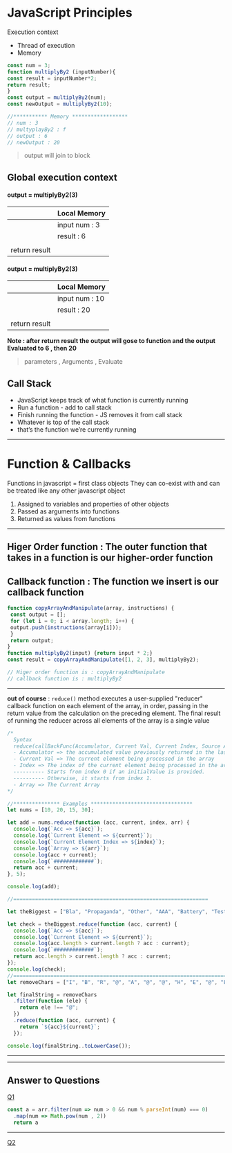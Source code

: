 # JavaScript Principles
Execution context
- Thread of execution
- Memory

```javascript
const num = 3;
function multiplyBy2 (inputNumber){
const result = inputNumber*2;
return result;
}
const output = multiplyBy2(num);
const newOutput = multiplyBy2(10);

//*********** Memory ******************
// num : 3
// multyplayBy2 : f
// output : 6
// newOutput : 20
```
> output will join to block
## Global execution context
#### output = multiplyBy2(3)
|  | Local Memory |
| ----------- | -----------
|  | input num : 3 | 
|  | result : 6 |
|  |  |
| return result |  |

#### output = multiplyBy2(3)
|  | Local Memory |
| ----------- | -----------
|  | input num : 10 | 
|  | result : 20 |
|  |  |
| return result |  |

**Note : after return result the output will gose to function and  the output Evaluated to 6 , then 20**
> parameters , Arguments , Evaluate 

## Call Stack

- JavaScript keeps track of what function is currently running
- Run a function - add to call stack
- Finish running the function - JS removes it from call stack
- Whatever is top of the call stack
- that’s the function we’re currently running

---
# Function & Callbacks

Functions in javascript = first class objects
They can co-exist with and can be treated like any other javascript object
1. Assigned to variables and properties of other objects
2. Passed as arguments into functions
3. Returned as values from functions
---
Higer Order function : The outer function that takes in a function is our higher-order function
---
Callback function : The function we insert is our callback function
---
```javascript
function copyArrayAndManipulate(array, instructions) {
 const output = [];
 for (let i = 0; i < array.length; i++) {
 output.push(instructions(array[i]));
 }
 return output;
}
function multiplyBy2(input) {return input * 2;}
const result = copyArrayAndManipulate([1, 2, 3], multiplyBy2);

// Higer order function is : copyArrayAndManipulate
// callback function is : multiplyBy2
```
---
**out of course** : `reduce()` method executes a user-supplied "reducer" callback function on each element of the array, in order, passing in the return value from the calculation on the preceding element. The final result of running the reducer across all elements of the array is a single value
```javascript
/*
  Syntax
  reduce(callBackFunc(Accumulator, Current Val, Current Index, Source Array) { }, initialValue)
  - Accumulator => the accumulated value previously returned in the last invocation
  - Current Val => The current element being processed in the array
  - Index => The index of the current element being processed in the array.
  ---------- Starts from index 0 if an initialValue is provided.
  ---------- Otherwise, it starts from index 1.
  - Array => The Current Array
*/

//*************** Examples *********************************
let nums = [10, 20, 15, 30];

let add = nums.reduce(function (acc, current, index, arr) {
  console.log(`Acc => ${acc}`);
  console.log(`Current Element => ${current}`);
  console.log(`Current Element Index => ${index}`);
  console.log(`Array => ${arr}`);
  console.log(acc + current);
  console.log(`#############`);
  return acc + current;
}, 5);

console.log(add);

//===============================================================

let theBiggest = ["Bla", "Propaganda", "Other", "AAA", "Battery", "Test", "Propaganda_Two"];

let check = theBiggest.reduce(function (acc, current) {
  console.log(`Acc => ${acc}`);
  console.log(`Current Element => ${current}`);
  console.log(acc.length > current.length ? acc : current);
  console.log(`#############`);
  return acc.length > current.length ? acc : current;
});
console.log(check);
//==================================================================================
let removeChars = ["I", "B", "R", "@", "A", "@", "@", "H", "E", "@", "E" , "M"];

let finalString = removeChars
  .filter(function (ele) {
    return ele !== "@";
  })
  .reduce(function (acc, current) {
    return `${acc}${current}`;
  });

console.log(finalString..toLowerCase());

```
---
---
**Answer to Questions**
---
[Q1](https://www.freecodecamp.org/learn/javascript-algorithms-and-data-structures/functional-programming/use-higher-order-functions-map-filter-or-reduce-to-solve-a-complex-problem)
```javascript
const a = arr.filter(num => num > 0 && num % parseInt(num) === 0)
  .map(num => Math.pow(num , 2))
  return a
```
---
[Q2](https://www.freecodecamp.org/learn/javascript-algorithms-and-data-structures/functional-programming/apply-functional-programming-to-convert-strings-to-url-slugs)
```

```


































